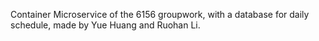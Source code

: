Container Microservice of the 6156 groupwork, with a database for daily schedule, made by Yue Huang and Ruohan Li. 
